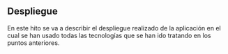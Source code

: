 ## Despliegue

En este hito se va a describir el despliegue realizado de la aplicación en el cual se han usado todas las tecnologías que se han ido tratando en los puntos anteriores.
